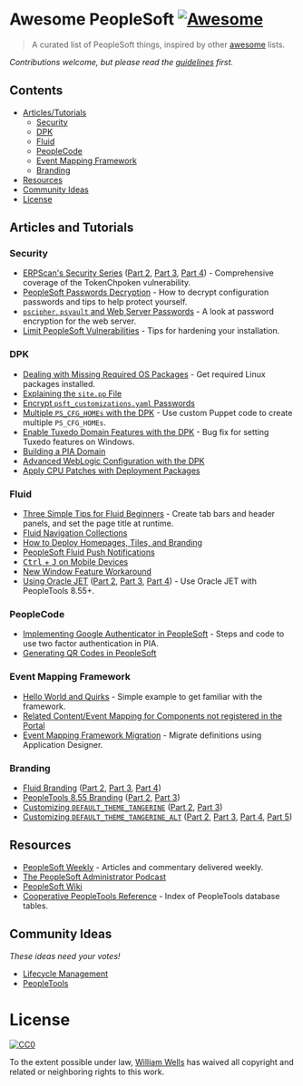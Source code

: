 # Awesome PeopleSoft [![Awesome](https://cdn.rawgit.com/sindresorhus/awesome/d7305f38d29fed78fa85652e3a63e154dd8e8829/media/badge.svg)](https://github.com/sindresorhus/awesome)

> A curated list of PeopleSoft things, inspired by other [awesome](https://awesome.re/) lists.

*Contributions welcome, but please read the [guidelines](contributing.md) first.*

## Contents

- [Articles/Tutorials](#articles-and-tutorials)
  - [Security](#security)
  - [DPK](#dpk)
  - [Fluid](#fluid)
  - [PeopleCode](#peoplecode)
  - [Event Mapping Framework](#event-mapping-framework)
  - [Branding](#branding)
- [Resources](#resources)
- [Community Ideas](#community-ideas)
- [License](#license)

## Articles and Tutorials

### Security

- [ERPScan's Security Series](https://erpscan.com/press-center/blog/peoplesoft-security-part-1-overview-of-architecture/)
([Part 2](https://erpscan.com/press-center/blog/peoplesoft-security-part-2-decrypting-accessid/),
[Part 3](https://erpscan.com/press-center/blog/peoplesoft-security-part-3-peoplesoft-sso-tokenchpoken-attack/),
[Part 4](https://erpscan.com/press-center/blog/peoplesoft-security-part-4-peoplesoft-pentest-using-tokenchpoken-tool/)) - Comprehensive coverage of the TokenChpoken vulnerability.
- [PeopleSoft Passwords Decryption](https://erpscan.com/press-center/blog/peoplesoft-passwords-decryption/) - How to decrypt configuration passwords and tips to help protect yourself.
- [`pscipher`, `psvault` and Web Server Passwords](http://psadmin.io/2017/01/31/pscipher-psvault-and-web-server-passwords/) - A look at password encryption for the web server.
- [Limit PeopleSoft Vulnerabilities](http://psadmin.io/2015/06/09/limit-peoplesoft-vulnerabilities/) - Tips for hardening your installation.

### DPK

- [Dealing with Missing Required OS Packages](http://psadmin.io/2016/07/05/linux-dpk-dealing-with-missing-required-os-packages/) - Get required Linux packages installed.
- [Explaining the `site.pp` File](http://psadmin.io/2016/06/07/explaining-the-site-pp-file/)
- [Encrypt `psft_customizations.yaml` Passwords](http://psadmin.io/2016/10/25/encrypt-psft_customizations-yaml-passwords/)
- [Multiple `PS_CFG_HOMEs` with the DPK](http://psadmin.io/2016/08/10/multiple-ps_cfg_homes-with-the-dpk/) - Use custom Puppet code to create multiple `PS_CFG_HOMEs`.
- [Enable Tuxedo Domain Features with the DPK](http://psadmin.io/2016/10/12/enable-tuxedo-domain-features-with-the-dpk/) - Bug fix for setting Tuxedo features on Windows.
- [Building a PIA Domain](http://psadmin.io/2016/09/07/advanced-dpk-building-a-pia-domain/)
- [Advanced WebLogic Configuration with the DPK](http://psadmin.io/2016/07/19/advanced-weblogic-configuration-with-the-dpk/)
- [Apply CPU Patches with Deployment Packages](http://psadmin.io/2017/05/02/apply-cpu-patches-with-deployment-packages/)

### Fluid

- [Three Simple Tips for Fluid Beginners](http://www.peoplesoftjournal.com/2016/10/three-simple-tips-for-fluid-beginners.html) - Create tab bars and header panels, and set the page title at runtime.
- [Fluid Navigation Collections](https://github.com/RicardoWood/PeopleStuff/wiki/Fluid-Navigation-Collections)
- [How to Deploy Homepages, Tiles, and Branding](https://peoplesoftih.blogspot.com/2016/11/things-learned-during-our-855-rollout.html)
- [PeopleSoft Fluid Push Notifications](https://peoplesoftih.blogspot.com/2017/10/push-notifications.html)
- [<kbd>Ctrl</kbd> + <kbd>J</kbd> on Mobile Devices](https://pe0ples0ft.blogspot.com/2016/03/fluid-ui-ctrlj-on-mobile-devices.html)
- [New Window Feature Workaround](https://pe0ples0ft.blogspot.com/2017/01/flud-ui-new-window-feature-workaround.html)
- [Using Oracle JET](https://pe0ples0ft.blogspot.com/2016/05/peopletools-855-using-oracle-jet-jquery.html)
([Part 2](https://pe0ples0ft.blogspot.com/2016/05/peopletools-855-using-oracle-jet-jquery_29.html),
[Part 3](https://pe0ples0ft.blogspot.com/2016/05/peopletools-855-using-oracle-jet-jquery_30.html),
[Part 4](https://pe0ples0ft.blogspot.com/2016/06/peopletools-855-using-oracle-jet-jquery.html)) - Use Oracle JET with PeopleTools 8.55+.

### PeopleCode

- [Implementing Google Authenticator in PeopleSoft](http://www.peoplesoftmods.com/2fa/implementing-google-authenticator-in-peoplesoft/) - Steps and code to use two factor authentication in PIA.
- [Generating QR Codes in PeopleSoft](http://www.peoplesoftmods.com/2fa/generating-qr-codes-in-peoplesoft/)

### Event Mapping Framework

- [Hello World and Quirks](https://pe0ples0ft.blogspot.com/2016/10/emf-hello-world-and-quirks.html) - Simple example to get familiar with the framework.
- [Related Content/Event Mapping for Components not registered in the Portal](https://pe0ples0ft.blogspot.com/2017/02/rc-emf-for-components-not-in-portal-menu.html)
- [Event Mapping Framework Migration](https://pe0ples0ft.blogspot.com/2016/12/event-mapping-framework-migration.html) - Migrate definitions using Application Designer.

### Branding

- [Fluid Branding](http://pe0ples0ft.blogspot.com/2015/06/peopletools-854-branding-part-5a-fluid.html)
([Part 2](http://pe0ples0ft.blogspot.com/2015/11/peopletools-854-branding-part-5b-fluid.html),
[Part 3](http://pe0ples0ft.blogspot.com/2015/11/peopletools-854-branding-part-5c-fluid.html),
[Part 4](http://pe0ples0ft.blogspot.com/2016/03/peopletools-854-branding-part-5d-fluid.html))
- [PeopleTools 8.55 Branding](https://pe0ples0ft.blogspot.com/2016/03/peopletools-855x-branding-part-i-what.html)
([Part 2](https://pe0ples0ft.blogspot.com/2016/04/peopletools-855x-branding-part-ii.html),
[Part 3](https://pe0ples0ft.blogspot.com/2016/04/peopletools-855x-branding-part-iii.html))
- [Customizing `DEFAULT_THEME_TANGERINE`](https://pe0ples0ft.blogspot.com/2014/11/peopletools-854-branding-part-1.html)
([Part 2](https://pe0ples0ft.blogspot.com/2014/11/peopletools-854-branding-part-2.html),
[Part 3](https://pe0ples0ft.blogspot.com/2014/12/peopletools-854-branding-part-3.html))
- [Customizing `DEFAULT_THEME_TANGERINE_ALT`](http://pe0ples0ft.blogspot.com/2015/05/peopletools-854-branding-part-4a.html)
([Part 2](http://pe0ples0ft.blogspot.com/2015/06/peopletools-854-branding-part-4b.html),
[Part 3](http://pe0ples0ft.blogspot.com/2015/09/peopletools-854-branding-part-4c.html),
[Part 4](http://pe0ples0ft.blogspot.com/2015/11/peopletools-854-branding-part-4d.html),
[Part 5](https://pe0ples0ft.blogspot.com/2016/05/peopletools-854-branding-part-4e.html))

## Resources

- [PeopleSoft Weekly](https://peoplesoftweekly.com/) - Articles and commentary delivered weekly.
- [The PeopleSoft Administrator Podcast](http://psadmin.io/category/podcast/)
- [PeopleSoft Wiki](http://peoplesoft.wikidot.com/)
- [Cooperative PeopleTools Reference](http://www.go-faster.co.uk/peopletools/) - Index of PeopleTools database tables.

## Community Ideas

*These ideas need your votes!*

- [Lifecycle Management](https://community.oracle.com/community/support/peoplesoft/install_upgrade_-_psft/content?filterID=contentstatus[published]~objecttype~objecttype[idea])
- [PeopleTools](https://community.oracle.com/community/support/peoplesoft/peopletools_-_psft/content?filterID=contentstatus[published]~objecttype~objecttype[idea]&sortKey=score)

# License

[![CC0](http://mirrors.creativecommons.org/presskit/buttons/88x31/svg/cc-zero.svg)](https://creativecommons.org/publicdomain/zero/1.0/)

To the extent possible under law, [William Wells](https://github.com/whanwells) has waived all copyright and related or neighboring rights to this work.
